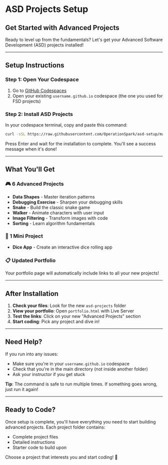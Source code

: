 # ASD Projects Setup

## Get Started with Advanced Projects

Ready to level up from the fundamentals? Let's get your Advanced Software Development (ASD) projects installed!

---

## Setup Instructions

### Step 1: Open Your Codespace
1. Go to [GitHub Codespaces](https://github.com/codespaces)
2. Open your existing `username.github.io` codespace (the one you used for FSD projects)

### Step 2: Install ASD Projects
In your codespace terminal, copy and paste this command:

```bash
curl -sSL https://raw.githubusercontent.com/OperationSpark/asd-setup/main/asd-install.sh | bash
```

Press Enter and wait for the installation to complete. You'll see a success message when it's done!

---

## What You'll Get

### 🎮 **6 Advanced Projects**
- **Data Shapes** - Master iteration patterns
- **Debugging Exercise** - Sharpen your debugging skills
- **Snake** - Build the classic snake game
- **Walker** - Animate characters with user input
- **Image Filtering** - Transform images with code
- **Sorting** - Learn algorithm fundamentals

### 🎲 **1 Mini Project**
- **Dice App** - Create an interactive dice rolling app

### 📋 **Updated Portfolio**
Your portfolio page will automatically include links to all your new projects!

---

## After Installation

1. **Check your files**: Look for the new `asd-projects` folder
2. **View your portfolio**: Open `portfolio.html` with Live Server
3. **Test the links**: Click on your new "Advanced Projects" section
4. **Start coding**: Pick any project and dive in!

---

## Need Help?

If you run into any issues:
- Make sure you're in your `username.github.io` codespace
- Check that you're in the main directory (not inside another folder)
- Ask your instructor if you get stuck

**Tip**: The command is safe to run multiple times. If something goes wrong, just run it again!

---

## Ready to Code?

Once setup is complete, you'll have everything you need to start building advanced projects. Each project folder contains:
- Complete project files
- Detailed instructions
- Starter code to build upon

Choose a project that interests you and start coding! 🚀